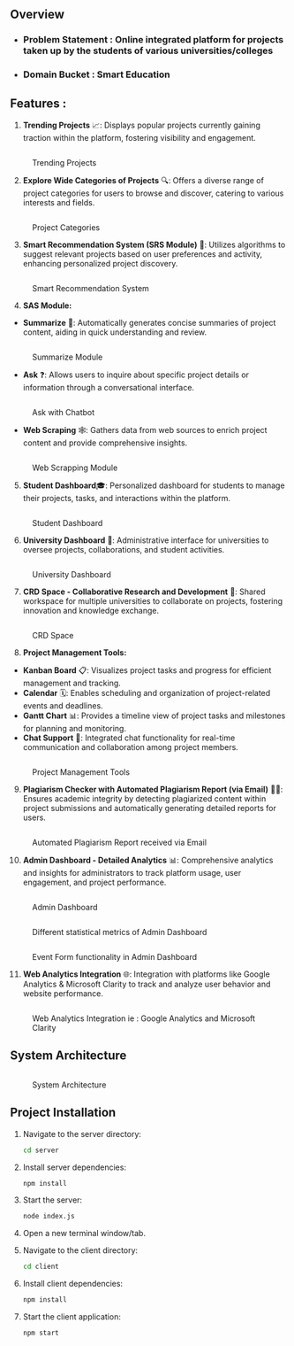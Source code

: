 


## Overview


* ### Problem Statement : Online integrated platform for projects taken up by the students of various universities/colleges
* ### Domain Bucket : Smart Education

## Features :&#x20;

1. **Trending Projects** 📈:  Displays popular projects currently gaining traction within the platform, fostering visibility and engagement.

<figure><img src=".gitbook/assets/Screenshot 2024-05-12 194959.png" alt=""><figcaption><p>Trending Projects</p></figcaption></figure>

2. **Explore Wide Categories of Projects** 🔍:  Offers a diverse range of project categories for users to browse and discover, catering to various interests and fields.

<figure><img src=".gitbook/assets/Screenshot 2024-05-12 195006.png" alt=""><figcaption><p>Project Categories</p></figcaption></figure>

3. **Smart Recommendation System (SRS Module)** 🧠: Utilizes algorithms to suggest relevant projects based on user preferences and activity, enhancing personalized project discovery.

<figure><img src=".gitbook/assets/Screenshot 2024-05-12 195016.png" alt=""><figcaption><p>Smart Recommendation System</p></figcaption></figure>

4. **SAS Module:**

* **Summarize** 📝:  Automatically generates concise summaries of project content, aiding in quick understanding and review.



<figure><img src=".gitbook/assets/Screenshot 2024-05-12 195023.png" alt=""><figcaption><p>Summarize Module</p></figcaption></figure>

* **Ask** ❓: Allows users to inquire about specific project details or information through a conversational interface.



<figure><img src=".gitbook/assets/Screenshot 2024-05-12 195029.png" alt=""><figcaption><p>Ask with Chatbot </p></figcaption></figure>

* **Web Scraping** 🕸️: Gathers data from web sources to enrich project content and provide comprehensive insights.



<figure><img src=".gitbook/assets/Screenshot 2024-05-12 195035.png" alt=""><figcaption><p>Web Scrapping Module</p></figcaption></figure>

5. **Student Dashboard**🎓:  Personalized dashboard for students to manage their projects, tasks, and interactions within the platform.



<figure><img src=".gitbook/assets/Screenshot 2024-05-12 195043.png" alt=""><figcaption><p>Student Dashboard</p></figcaption></figure>

6. **University Dashboard** 🏫: Administrative interface for universities to oversee projects, collaborations, and student activities.



<figure><img src=".gitbook/assets/Screenshot 2024-05-12 195050.png" alt=""><figcaption><p>University Dashboard</p></figcaption></figure>

7. **CRD Space - Collaborative Research and Development** 🤝: Shared workspace for multiple universities to collaborate on projects, fostering innovation and knowledge exchange.



<figure><img src=".gitbook/assets/Screenshot 2024-05-12 195136.png" alt=""><figcaption><p>CRD Space</p></figcaption></figure>

8. **Project Management Tools:**

* **Kanban Board** 📋: Visualizes project tasks and progress for efficient management and tracking.
* **Calendar** 🗓️: Enables scheduling and organization of project-related events and deadlines.
* **Gantt Chart** 📊: Provides a timeline view of project tasks and milestones for planning and monitoring.
* **Chat Support** 💬: Integrated chat functionality for real-time communication and collaboration among project members.



<figure><img src=".gitbook/assets/Screenshot 2024-05-12 195201.png" alt=""><figcaption><p>Project Management Tools</p></figcaption></figure>

9. **Plagiarism Checker with Automated Plagiarism Report (via Email)** 🕵️‍♂️: Ensures academic integrity by detecting plagiarized content within project submissions and automatically generating detailed reports for users.



<figure><img src=".gitbook/assets/Screenshot 2024-05-12 195257.png" alt=""><figcaption><p>Automated Plagiarism Report received via Email</p></figcaption></figure>

10. **Admin Dashboard - Detailed Analytics** 📊: Comprehensive analytics and insights for administrators to track platform usage, user engagement, and project performance.



<figure><img src=".gitbook/assets/Screenshot 2024-05-12 195316.png" alt=""><figcaption><p>Admin Dashboard</p></figcaption></figure>



<figure><img src=".gitbook/assets/Screenshot 2024-05-12 195324.png" alt=""><figcaption><p>Different statistical metrics of Admin Dashboard</p></figcaption></figure>



<figure><img src=".gitbook/assets/Screenshot 2024-05-12 195331.png" alt=""><figcaption><p>Event Form functionality in Admin Dashboard</p></figcaption></figure>

11. **Web Analytics Integration** 🌐:  Integration with platforms like Google Analytics & Microsoft Clarity to track and analyze user behavior and website performance.

<figure><img src=".gitbook/assets/Screenshot 2024-05-12 195336.png" alt=""><figcaption><p>Web Analytics Integration ie : Google Analytics and Microsoft Clarity</p></figcaption></figure>

## System Architecture

<figure><img src=".gitbook/assets/architecture.jpg" alt=""><figcaption><p>System Architecture</p></figcaption></figure>

## Project Installation

1.  Navigate to the server directory:

    ```bash
    cd server
    ```
2.  Install server dependencies:

    ```bash
    npm install
    ```
3.  Start the server:

    ```bash
    node index.js
    ```
4. Open a new terminal window/tab.
5.  Navigate to the client directory:

    ```bash
    cd client
    ```
6.  Install client dependencies:

    ```bash
    npm install
    ```
7.  Start the client application:

    ```bash
    npm start
    ```


